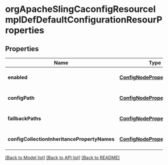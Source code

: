 # orgApacheSlingCaconfigResourceImplDefDefaultConfigurationResourProperties

## Properties
Name | Type | Description | Notes
------------ | ------------- | ------------- | -------------
**enabled** | [**ConfigNodePropertyBoolean**](ConfigNodePropertyBoolean.md) |  | [optional] [default to null]
**configPath** | [**ConfigNodePropertyString**](ConfigNodePropertyString.md) |  | [optional] [default to null]
**fallbackPaths** | [**ConfigNodePropertyArray**](ConfigNodePropertyArray.md) |  | [optional] [default to null]
**configCollectionInheritancePropertyNames** | [**ConfigNodePropertyArray**](ConfigNodePropertyArray.md) |  | [optional] [default to null]

[[Back to Model list]](../README.md#documentation-for-models) [[Back to API list]](../README.md#documentation-for-api-endpoints) [[Back to README]](../README.md)


